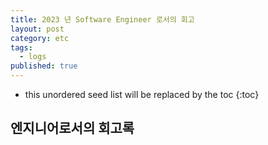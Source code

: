 ```yaml
---
title: 2023 년 Software Engineer 로서의 회고
layout: post
category: etc
tags:
  - logs
published: true
---
```


* this unordered seed list will be replaced by the toc
{:toc}

## 엔지니어로서의 회고록

